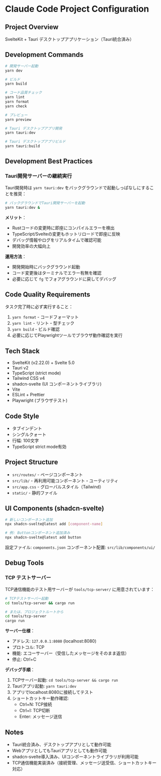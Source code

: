 # Claude Code Project Configuration

## Project Overview

SvelteKit + Tauri デスクトップアプリケーション（Tauri統合済み）

## Development Commands

```bash
# 開発サーバー起動
yarn dev

# ビルド
yarn build

# コード品質チェック
yarn lint
yarn format
yarn check

# プレビュー
yarn preview

# Tauri デスクトップアプリ開発
yarn tauri:dev

# Tauri デスクトップアプリビルド
yarn tauri:build
```

## Development Best Practices

### Tauri開発サーバーの継続実行

Tauri開発時は `yarn tauri:dev` をバックグラウンドで起動しっぱなしにすることを推奨：

```bash
# バックグラウンドでTauri開発サーバーを起動
yarn tauri:dev &
```

**メリット**：

- Rustコードの変更時に即座にコンパイルエラーを検出
- TypeScript/Svelteの変更もホットリロードで即座に反映
- デバッグ情報やログをリアルタイムで確認可能
- 開発効率の大幅向上

**運用方法**：

- 開発開始時にバックグラウンド起動
- コード変更後はターミナルでエラー有無を確認
- 必要に応じて `fg` でフォアグラウンドに戻してデバッグ

## Code Quality Requirements

タスク完了時に必ず実行すること：

1. `yarn format` - コードフォーマット
2. `yarn lint` - リント・型チェック
3. `yarn build` - ビルド確認
4. 必要に応じてPlaywrightツールでブラウザ動作確認を実行

## Tech Stack

- SvelteKit (v2.22.0) + Svelte 5.0
- Tauri v2
- TypeScript (strict mode)
- Tailwind CSS v4
- shadcn-svelte (UI コンポーネントライブラリ)
- Vite
- ESLint + Prettier
- Playwright (ブラウザテスト)

## Code Style

- タブインデント
- シングルクォート
- 行幅: 100文字
- TypeScript strict mode有効

## Project Structure

- `src/routes/` - ページコンポーネント
- `src/lib/` - 再利用可能コンポーネント・ユーティリティ
- `src/app.css` - グローバルスタイル（Tailwind）
- `static/` - 静的ファイル

## UI Components (shadcn-svelte)

```bash
# 新しいコンポーネント追加
npx shadcn-svelte@latest add [component-name]

# 例: Buttonコンポーネント追加済み
npx shadcn-svelte@latest add button
```

設定ファイル: `components.json`
コンポーネント配置: `src/lib/components/ui/`

## Debug Tools

### TCP テストサーバー

TCP通信機能のテスト用サーバーが `tools/tcp-server/` に用意されています：

```bash
# TCPテストサーバー起動
cd tools/tcp-server && cargo run

# または、プロジェクトルートから
cd tools/tcp-server
cargo run
```

**サーバー仕様**：

- アドレス: `127.0.0.1:8080` (localhost:8080)
- プロトコル: TCP
- 機能: エコーサーバー（受信したメッセージをそのまま返信）
- 停止: Ctrl+C

**デバッグ手順**：

1. TCPサーバー起動: `cd tools/tcp-server && cargo run`
2. Tauriアプリ起動: `yarn tauri:dev`
3. アプリでlocalhost:8080に接続してテスト
4. ショートカットキー動作確認:
   - Ctrl+N: TCP接続
   - Ctrl+I: TCP切断
   - Enter: メッセージ送信

## Notes

- Tauri統合済み、デスクトップアプリとして動作可能
- WebアプリとしてもTauriアプリとしても動作可能
- shadcn-svelte導入済み、UIコンポーネントライブラリが利用可能
- TCP通信機能実装済み（接続管理、メッセージ送受信、ショートカットキー対応）
